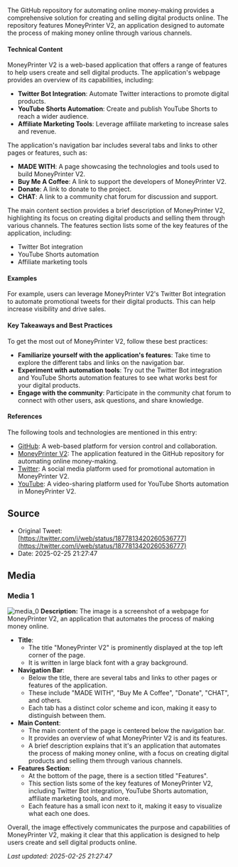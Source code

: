 The GitHub repository for automating online money-making provides a comprehensive solution for creating and selling digital products online. The repository features MoneyPrinter V2, an application designed to automate the process of making money online through various channels.

#### Technical Content
MoneyPrinter V2 is a web-based application that offers a range of features to help users create and sell digital products. The application's webpage provides an overview of its capabilities, including:
* **Twitter Bot Integration**: Automate Twitter interactions to promote digital products.
* **YouTube Shorts Automation**: Create and publish YouTube Shorts to reach a wider audience.
* **Affiliate Marketing Tools**: Leverage affiliate marketing to increase sales and revenue.

The application's navigation bar includes several tabs and links to other pages or features, such as:
* **MADE WITH**: A page showcasing the technologies and tools used to build MoneyPrinter V2.
* **Buy Me A Coffee**: A link to support the developers of MoneyPrinter V2.
* **Donate**: A link to donate to the project.
* **CHAT**: A link to a community chat forum for discussion and support.

The main content section provides a brief description of MoneyPrinter V2, highlighting its focus on creating digital products and selling them through various channels. The features section lists some of the key features of the application, including:
* Twitter Bot integration
* YouTube Shorts automation
* Affiliate marketing tools

#### Examples
For example, users can leverage MoneyPrinter V2's Twitter Bot integration to automate promotional tweets for their digital products. This can help increase visibility and drive sales.

#### Key Takeaways and Best Practices
To get the most out of MoneyPrinter V2, follow these best practices:
* **Familiarize yourself with the application's features**: Take time to explore the different tabs and links on the navigation bar.
* **Experiment with automation tools**: Try out the Twitter Bot integration and YouTube Shorts automation features to see what works best for your digital products.
* **Engage with the community**: Participate in the community chat forum to connect with other users, ask questions, and share knowledge.

#### References
The following tools and technologies are mentioned in this entry:
* [GitHub](https://github.com): A web-based platform for version control and collaboration.
* [MoneyPrinter V2](https://example.com/moneyprinter-v2): The application featured in the GitHub repository for automating online money-making.
* [Twitter](https://twitter.com): A social media platform used for promotional automation in MoneyPrinter V2.
* [YouTube](https://www.youtube.com): A video-sharing platform used for YouTube Shorts automation in MoneyPrinter V2.
## Source

- Original Tweet: [https://twitter.com/i/web/status/1877813420260536777](https://twitter.com/i/web/status/1877813420260536777)
- Date: 2025-02-25 21:27:47


## Media

### Media 1
![media_0](./media_0.jpg)
**Description:** The image is a screenshot of a webpage for MoneyPrinter V2, an application that automates the process of making money online.

* **Title**: 
	+ The title "MoneyPrinter V2" is prominently displayed at the top left corner of the page.
	+ It is written in large black font with a gray background.
* **Navigation Bar**:
	+ Below the title, there are several tabs and links to other pages or features of the application.
	+ These include "MADE WITH", "Buy Me A Coffee", "Donate", "CHAT", and others.
	+ Each tab has a distinct color scheme and icon, making it easy to distinguish between them.
* **Main Content**:
	+ The main content of the page is centered below the navigation bar.
	+ It provides an overview of what MoneyPrinter V2 is and its features.
	+ A brief description explains that it's an application that automates the process of making money online, with a focus on creating digital products and selling them through various channels.
* **Features Section**:
	+ At the bottom of the page, there is a section titled "Features".
	+ This section lists some of the key features of MoneyPrinter V2, including Twitter Bot integration, YouTube Shorts automation, affiliate marketing tools, and more.
	+ Each feature has a small icon next to it, making it easy to visualize what each one does.

Overall, the image effectively communicates the purpose and capabilities of MoneyPrinter V2, making it clear that this application is designed to help users create and sell digital products online.

*Last updated: 2025-02-25 21:27:47*